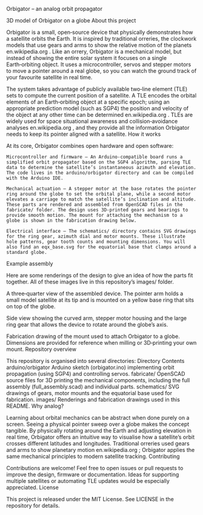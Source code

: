 Orbigator – an analog orbit propagator

3D model of Orbigator on a globe
About this project

Orbigator is a small, open‑source device that physically demonstrates how a satellite orbits the Earth. It is inspired by traditional orreries, the clockwork models that use gears and arms to show the relative motion of the planets
en.wikipedia.org
. Like an orrery, Orbigator is a mechanical model, but instead of showing the entire solar system it focuses on a single Earth‑orbiting object. It uses a microcontroller, servos and stepper motors to move a pointer around a real globe, so you can watch the ground track of your favourite satellite in real time.

The system takes advantage of publicly available two‑line element (TLE) sets to compute the current position of a satellite. A TLE encodes the orbital elements of an Earth‑orbiting object at a specific epoch; using an appropriate prediction model (such as SGP4) the position and velocity of the object at any other time can be determined
en.wikipedia.org
. TLEs are widely used for space situational awareness and collision‑avoidance analyses
en.wikipedia.org
, and they provide all the information Orbigator needs to keep its pointer aligned with a satellite.
How it works

At its core, Orbigator combines open hardware and open software:

    Microcontroller and firmware – An Arduino‑compatible board runs a simplified orbit propagator based on the SGP4 algorithm, parsing TLE data to determine the satellite’s instantaneous azimuth and elevation. The code lives in the arduino/orbigator directory and can be compiled with the Arduino IDE.

    Mechanical actuation – A stepper motor at the base rotates the pointer ring around the globe to set the orbital plane, while a second motor elevates a carriage to match the satellite’s inclination and altitude. These parts are rendered and assembled from OpenSCAD files in the fabricate/ folder. The design uses 3D‑printed gears and bearings to provide smooth motion. The mount for attaching the mechanism to a globe is shown in the fabrication drawing below.

    Electrical interface – The schematics/ directory contains SVG drawings for the ring gear, azimuth dial and motor mounts. These illustrate hole patterns, gear tooth counts and mounting dimensions. You will also find an eqx_base.svg for the equatorial base that clamps around a standard globe.

Example assembly

Here are some renderings of the design to give an idea of how the parts fit together. All of these images live in this repository’s images/ folder.

A three‑quarter view of the assembled device. The pointer arm holds a small model satellite at its tip and is mounted on a yellow base ring that sits on top of the globe.

Side view showing the curved arm, stepper motor housing and the large ring gear that allows the device to rotate around the globe’s axis.

Fabrication drawing of the mount used to attach Orbigator to a globe. Dimensions are provided for reference when milling or 3D‑printing your own mount.
Repository overview

This repository is organised into several directories:
Directory	Contents
arduino/orbigator	Arduino sketch (orbigator.ino) implementing orbit propagation (using SGP4) and controlling servos.
fabricate/	OpenSCAD source files for 3D printing the mechanical components, including the full assembly (full_assembly.scad) and individual parts.
schematics/	SVG drawings of gears, motor mounts and the equatorial base used for fabrication.
images/	Renderings and fabrication drawings used in this README.
Why analog?

Learning about orbital mechanics can be abstract when done purely on a screen. Seeing a physical pointer sweep over a globe makes the concept tangible. By physically rotating around the Earth and adjusting elevation in real time, Orbigator offers an intuitive way to visualise how a satellite’s orbit crosses different latitudes and longitudes. Traditional orreries used gears and arms to show planetary motion
en.wikipedia.org
; Orbigator applies the same mechanical principles to modern satellite tracking.
Contributing

Contributions are welcome! Feel free to open issues or pull requests to improve the design, firmware or documentation. Ideas for supporting multiple satellites or automating TLE updates would be especially appreciated.
License

This project is released under the MIT License. See LICENSE in the repository for details.


